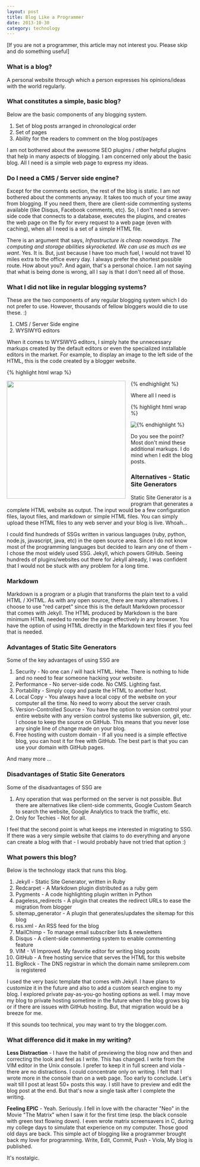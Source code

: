 ```yaml
---
layout: post
title: Blog Like a Programmer
date: 2013-10-30
category: technology
---
```


[If you are not a programmer, this article may not interest you. Please skip and do something useful]  

### What is a blog?

A personal website through which a person expresses his opinions/ideas with the world regularly.  

### What constitutes a simple, basic blog?

Below are the basic components of any blogging system.  

1. Set of blog posts arranged in chronological order 
2. Set of pages  
3. Ability for the readers to comment on the blog post/pages  

I am not bothered about the awesome SEO plugins / other helpful plugins that help in many aspects of blogging. I am concerned only about the basic blog. All I need is a simple web page to express my ideas.  

### Do I need a CMS / Server side engine?  

Except for the comments section, the rest of the blog is static. I am not bothered about the comments anyway. It takes too much of your time away from blogging. If you need them, there are client-side commenting systems available (like Disqus, Facebook comments, etc). So, I don't need a server-side code that connects to a database, executes the plugins, and creates the web page on the fly for every request to a web page (even with caching), when all I need is a set of a simple HTML file.  

There is an argument that says, *Infrastructure is cheap nowadays. The computing and storage abilities skyrocketed. We can use as much as we want*. Yes. It is. But, just because I have too much fuel, I would not travel 10 miles extra to the office every day. I always prefer the shortest possible route. How about you?. And again, that's a personal choice. I am not saying that what is being done is wrong, all I say is that I don't need all of those.  

### What I did not like in regular blogging systems?  

These are the two components of any regular blogging system which I do not prefer to use. However, thousands of fellow bloggers would die to use these. :)  

1. CMS / Server Side engine  
2. WYSIWYG editors  

When it comes to WYSIWYG editors, I simply hate the unnecessary markups created by the default editors or even the specialized installable editors in the market. For example, to display an image to the left side of the HTML, this is the code created by a blogger website.  

{% highlight html wrap  %}

<div class="separator" style="clear: both; text-align: center;">
<a href="http://1.bp.blogspot.com/-TIbnnU81F6I/UkhN_lONq6I/AAAAAAAAV-c/fL-BdakCXW8/s1600/100-Ways-to
-Motivate-Yourself-Chandler-Steve.jpg" imageanchor="1" style="clear: left; float: left; 
margin-bottom: 1em; margin-right: 1em;"><img border="0" height="318" src="http://1.bp.blogspot.com/
-TIbnnU81F6I/UkhN_lONq6I/AAAAAAAAV-c/fL-BdakCXW8/s320/100-Ways-to-Motivate-Yourself-Chandler-Steve.jpg" width="320" /></a></div>

{% endhighlight %}  
  
Where all I need is  
  
{% highlight html wrap  %}

<img style="float: left;" src="{{site.img-path}}/image.jpg"/>

{% endhighlight %}  
  

Do you see the point? Most don't mind these additional markups. I do mind when I edit the blog posts.  

### Alternatives - Static Site Generators 

Static Site Generator is a program that generates a complete HTML website as output. The input would be a few configuration files, layout files, and markdown or simple HTML files. You can simply upload these HTML files to any web server and your blog is live. Whoah...  

I could find hundreds of SSGs written in various languages (ruby, python, node.js, javascript, java, etc) in the open source area. Since I do not know most of the programming languages but decided to learn any one of them - I chose the most widely used SSG. Jekyll, which powers GitHub. Seeing hundreds of plugins/websites out there for Jekyll already, I was confident that I would not be stuck with any problem for a long time.  

### Markdown

Markdown is a program or a plugin that transforms the plain text to a valid HTML / XHTML. As with any open source, there are many alternatives. I choose to use "red carpet" since this is the default Markdown processor that comes with Jekyll. The HTML produced by Markdown is the bare minimum HTML needed to render the page effectively in any browser. You have the option of using HTML directly in the Markdown text files if you feel that is needed.  

### Advantages of Static Site Generators

Some of the key advantages of using SSG are  

1. Security - No one can / will hack HTML. Hehe. There is nothing to hide and no need to fear someone hacking your website.  
2. Performance - No server-side code. No CMS. Lighting fast.  
3. Portability - Simply copy and paste the HTML to another host.  
4. Local Copy - You always have a local copy of the website on your computer all the time. No need to worry about the server crash.  
5. Version-Controlled Source - You have the option to version control your entire website with any version control systems like subversion, git, etc. I choose to keep the source on GitHub. This means that you never lose any single line of change made on your blog.  
6. Free hosting with custom domain - If all you need is a simple effective blog, you can host it for free with GitHub. The best part is that you can use your domain with GitHub pages.  

And many more ...  

### Disadvantages of Static Site Generators

Some of the disadvantages of SSG are  

1. Any operation that was performed on the server is not possible. But there are alternatives like client-side comments, Google Custom Search to search the website, Google Analytics to track the traffic, etc.  
2. Only for Techies - Not for all.  

I feel that the second point is what keeps me interested in migrating to SSG. If there was a very simple website that claims to do everything and anyone can create a blog with that - I would probably have not tried that option :)  

### What powers this blog?

Below is the technology stack that runs this blog.  

1. Jekyll - Static Site Generator, written in Ruby  
2. Redcarpet - A Markdown plugin distributed as a ruby gem  
3. Pygments - A code highlighting plugin written in Python  
4. pageless_redirects - A plugin that creates the redirect URLs to ease the migration from blogger  
5. sitemap_generator - A plugin that generates/updates the sitemap for this blog  
6. rss.xml - An RSS feed for the blog  
7. MailChimp - To manage email subscriber lists & newsletters  
8. Disqus - A client-side commenting system to enable commenting feature  
9. VIM - VI Improved. My favorite editor for writing blog posts  
10. GitHub - A free hosting service that serves the HTML for this website  
11. BigRock - The DNS registrar in which the domain name smileprem.com is registered  

I used the very basic template that comes with Jekyll. I have plans to customize it in the future and also to add a custom search engine to my blog. I explored private pay-as-you-go hosting options as well. I may move my blog to private hosting sometime in the future when the blog grows big or if there are issues with GitHub hosting. But, that migration would be a breeze for me.  

If this sounds too technical, you may want to try the blogger.com.

### What difference did it make in my writing?

**Less Distraction** - I have the habit of previewing the blog now and then and correcting the look and feel as I write. This has changed. I write from the VIM editor in the Unix console. I prefer to keep it in full screen and viola - there are no distractions. I could concentrate only on writing. I felt that I wrote more in the console than on a web page. Too early to conclude. Let's wait till I post at least 50+ posts this way.  I still have to preview and edit the blog post at the end. But that's now a single task after I complete the writing.  

**Feeling EPIC** - Yeah. Seriously. I fell in love with the character "Neo" in the Movie "The Matrix" when I saw it for the first time (esp. the black console with green text flowing down). I even wrote matrix screensavers in C, during my college days to simulate that experience on my computer. Those good old days are back. This simple act of blogging like a programmer brought back my love for programming. Write, Edit, Commit, Push - Viola, My blog is published. 

It's nostalgic.  

